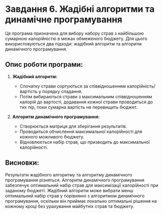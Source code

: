 # Завдання 6. Жадібні алгоритми та динамічне програмування

Ця програма призначена для вибору набору страв з найбільшою сумарною калорійністю в межах обмеженого бюджету. Для цього використовуються два підходи: жадібний алгоритм та алгоритм динамічного програмування.

## Опис роботи програми:

1. **Жадібний алгоритм:**
   - Спочатку страви сортуються за співвідношенням калорійність/вартість у порядку спадання.
   - Потім вибираються страви з максимальним співвідношенням калорій до вартості, додавання кожної страви проводиться до тих пір, поки сумарна вартість не перевищить бюджет.

2. **Алгоритм динамічного програмування:**
   - Створюється матриця для зберігання результатів.
   - Проводиться обчислення максимальної калорійності для кожного можливого бюджету.
   - Відновлюється набір страв, що призводить до максимальної калорійності.

## Висновки:

Результати жадібного алгоритму та алгоритму динамічного програмування різняться.
Алгоритм динамічного програмування забезпечує оптимальний набір страв для максимізації калорійності при заданому бюджеті.
Жадібний алгоритм може вибрати менш оптимальний набір страв у порівнянні з алгоритмом динамічного програмування, оскільки він приймає локально оптимальні рішення на кожному кроці без урахування майбутніх страв та бюджету.
